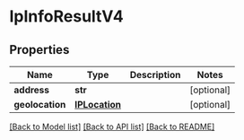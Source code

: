 # IpInfoResultV4

## Properties
Name | Type | Description | Notes
------------ | ------------- | ------------- | -------------
**address** | **str** |  | [optional] 
**geolocation** | [**IPLocation**](IPLocation.md) |  | [optional] 

[[Back to Model list]](../README.md#documentation-for-models) [[Back to API list]](../README.md#documentation-for-api-endpoints) [[Back to README]](../README.md)

